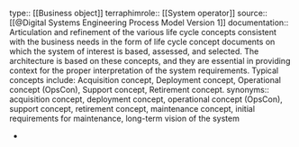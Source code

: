 type:: [[Business object]]
terraphimrole:: [[System operator]]
source:: [[@Digital Systems Engineering Process Model Version 1]]
documentation:: Articulation and refinement of the various life cycle concepts consistent with the business needs in the form of life cycle concept documents on which the system of interest is based, assessed, and selected. The architecture is based on these concepts, and they are essential in providing context for the proper interpretation of the system requirements. Typical concepts include: Acquisition concept, Deployment concept, Operational concept (OpsCon), Support concept, Retirement concept.
synonyms:: acquisition concept, deployment concept, operational concept (OpsCon), support concept, retirement concept, maintenance concept, initial requirements for maintenance, long-term vision of the system

-